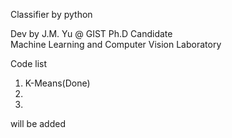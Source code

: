 Classifier by python

Dev by J.M. Yu @ GIST Ph.D Candidate<br>
Machine Learning and Computer Vision Laboratory

Code list<br>
1. K-Means(Done)<br>
2. <br>
3. <br>
will be added



